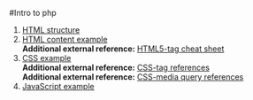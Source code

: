 #Intro to php

1.  [HTML structure](1.html)
2.  [HTML content example](2.html)  
    **Additional external reference:** [HTML5-tag cheat sheet](http://websitesetup.org/wp-content/uploads/2014/09/html5-cheat-sheet.png)
3.  [CSS example](3.html)  
    **Additional external reference:** [CSS-tag references](http://www.w3schools.com/cssref/)  
    **Additional external reference:** [CSS-media query references](https://developer.mozilla.org/en-US/docs/Web/Guide/CSS/Media_queries)  
4.  [JavaScript example](4.html)  
